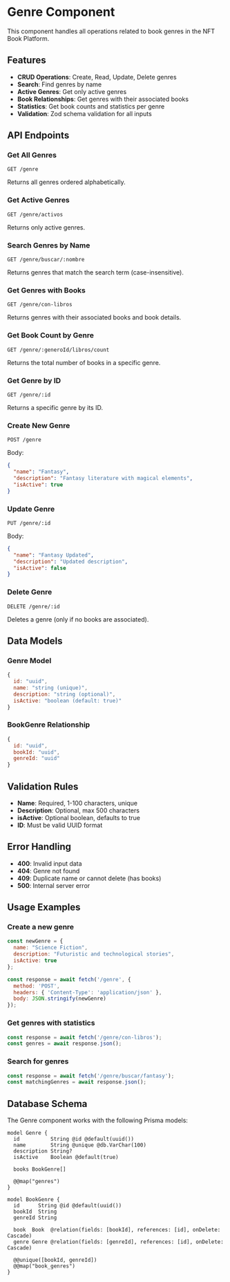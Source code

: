 # Genre Component

This component handles all operations related to book genres in the NFT Book Platform.

## Features

- **CRUD Operations**: Create, Read, Update, Delete genres
- **Search**: Find genres by name
- **Active Genres**: Get only active genres
- **Book Relationships**: Get genres with their associated books
- **Statistics**: Get book counts and statistics per genre
- **Validation**: Zod schema validation for all inputs

## API Endpoints

### Get All Genres
```
GET /genre
```
Returns all genres ordered alphabetically.

### Get Active Genres
```
GET /genre/activos
```
Returns only active genres.

### Search Genres by Name
```
GET /genre/buscar/:nombre
```
Returns genres that match the search term (case-insensitive).

### Get Genres with Books
```
GET /genre/con-libros
```
Returns genres with their associated books and book details.

### Get Book Count by Genre
```
GET /genre/:generoId/libros/count
```
Returns the total number of books in a specific genre.

### Get Genre by ID
```
GET /genre/:id
```
Returns a specific genre by its ID.

### Create New Genre
```
POST /genre
```
Body:
```json
{
  "name": "Fantasy",
  "description": "Fantasy literature with magical elements",
  "isActive": true
}
```

### Update Genre
```
PUT /genre/:id
```
Body:
```json
{
  "name": "Fantasy Updated",
  "description": "Updated description",
  "isActive": false
}
```

### Delete Genre
```
DELETE /genre/:id
```
Deletes a genre (only if no books are associated).

## Data Models

### Genre Model
```javascript
{
  id: "uuid",
  name: "string (unique)",
  description: "string (optional)",
  isActive: "boolean (default: true)"
}
```

### BookGenre Relationship
```javascript
{
  id: "uuid",
  bookId: "uuid",
  genreId: "uuid"
}
```

## Validation Rules

- **Name**: Required, 1-100 characters, unique
- **Description**: Optional, max 500 characters
- **isActive**: Optional boolean, defaults to true
- **ID**: Must be valid UUID format

## Error Handling

- **400**: Invalid input data
- **404**: Genre not found
- **409**: Duplicate name or cannot delete (has books)
- **500**: Internal server error

## Usage Examples

### Create a new genre
```javascript
const newGenre = {
  name: "Science Fiction",
  description: "Futuristic and technological stories",
  isActive: true
};

const response = await fetch('/genre', {
  method: 'POST',
  headers: { 'Content-Type': 'application/json' },
  body: JSON.stringify(newGenre)
});
```

### Get genres with statistics
```javascript
const response = await fetch('/genre/con-libros');
const genres = await response.json();
```

### Search for genres
```javascript
const response = await fetch('/genre/buscar/fantasy');
const matchingGenres = await response.json();
```

## Database Schema

The Genre component works with the following Prisma models:

```prisma
model Genre {
  id          String @id @default(uuid())
  name        String @unique @db.VarChar(100)
  description String?
  isActive    Boolean @default(true)
  
  books BookGenre[]
  
  @@map("genres")
}

model BookGenre {
  id      String @id @default(uuid())
  bookId  String
  genreId String
  
  book  Book  @relation(fields: [bookId], references: [id], onDelete: Cascade)
  genre Genre @relation(fields: [genreId], references: [id], onDelete: Cascade)
  
  @@unique([bookId, genreId])
  @@map("book_genres")
}
``` 